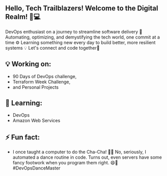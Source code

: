 ## Hello, Tech Trailblazers! Welcome to the Digital Realm! 🚀💻


DevOps enthusiast on a journey to streamline software delivery 🚀 Automating, optimizing, and demystifying the tech world, one commit at a time ⚙️ Learning something new every day to build better, more resilient systems 💡 Let's connect and code together👋


## 💡 Working on:
- 90 Days of DevOps challenge,
- Terraform Week Challenge,
- and Personal Projects


## 🌱 Learning:
- DevOps
- Amazon Web Services


## ⚡ Fun fact:
- I once taught a computer to do the Cha-Cha! 🕺💃 No, seriously, I automated a dance routine in code. Turns out, even servers have some fancy footwork when you program them right. 😄👾 #DevOpsDanceMaster

<!--
**MeenalJy/MeenalJy** is a ✨ _special_ ✨ repository because its `README.md` (this file) appears on your GitHub profile.

Here are some ideas to get you started:


-->
